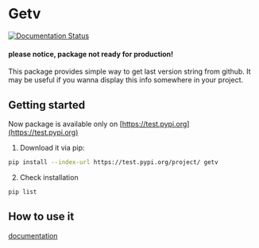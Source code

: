 # Getv

[![Documentation Status](https://readthedocs.org/projects/getv/badge/?version=latest)](https://getv.readthedocs.io/en/latest/?badge=latest)


#### please notice, package not ready for production!

This package provides simple way to get last version string from github. It may be useful if you wanna display this info somewhere in your project. 

## Getting started

Now package is available  only on [https://test.pypi.org](https://test.pypi.org)

1. Download it via pip:
```bash
pip install --index-url https://test.pypi.org/project/ getv
```

2. Check installation
```bash
pip list
```
## How to use it

[documentation](https://getv.readthedocs.io/en/latest/)
